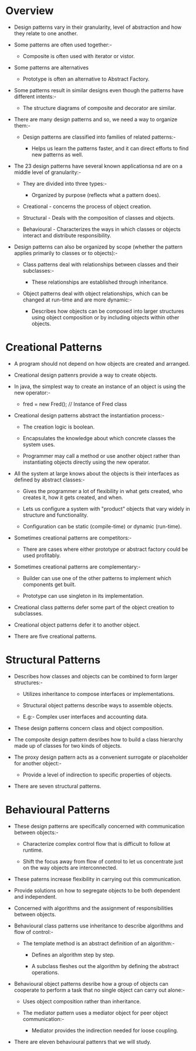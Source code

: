# Overview

- Design patterns vary in their granularity, level of abstraction and how they relate to one another.

- Some patterns are often used together:-

    - Composite is often used with iterator or vistor.

- Some patterns are alternatives

    - Prototype is often an alternative to Abstract Factory.

- Some patterns result in similar designs even though the patterns have different intents:-

    - The structure diagrams of composite and decorator are similar.

- There are many design patterns and so, we need a way to organize them:-

    - Design patterns are classified into families of related patterns:-

        - Helps us learn the patterns faster, and it can direct efforts to find new patterns as well.

- The 23 design patterns have several known applicationsa nd are on a middle level of granularity:-

    - They are divided into three types:-

        - Organized by purpose (reflects what a pattern does).

    - Creational - concerns the process of object creation.

    - Structural - Deals with the composition of classes and objects.

    - Behavioural - Characterizes the ways in which classes or objects interact and distribute responsibility.

- Design patterns can also be organized by scope (whether the pattern applies primarily to classes or to objects):-

    - Class patterns deal with relationships between classes and their subclasses:-

        - These relationships are established through inheritance.

    - Object patterns deal with object relationships, which can be changed at run-time and are more dynamic:-

        - Describes how objects can be composed into larger structures using object composition or by including objects within other objects.

# Creational Patterns

- A program should not depend on how objects are created and arranged.

- Creational design pattenrs provide a way to create objects.

- In java, the simplest way to create an instance of an object is using the new operator:-

    - fred = new Fred(); // Instance of Fred class

- Creational design patterns abstract the instantiation process:-

    - The creation logic is boolean.

    - Encapsulates the knowledge about which concrete classes the system uses.

    - Programmer may call a method or use another object rather than instantiating objects directly using the new operator.

- All the system at large knows about the objects is their interfaces as defined by abstract classes:-

    - Gives the programmer a lot of flexibility in what gets created, who creates it, how it gets created, and when.

    - Lets us configure a system with "product" objects that vary widely in structure and functionality.

    - Configuration can be static (compile-time) or dynamic (run-time).

- Sometimes creational patterns are competitors:-

    - There are cases where either prototype or abstract factory could be used profitably.

- Sometimes creational patterns are complementary:-

    - Builder can use one of the other patterns to implement which components get built.

    - Prototype can use singleton in its implementation.

- Creational class patterns defer some part of the object creation to subclasses.

- Creational object patterns defer it to another object.

- There are five creational patterns.

# Structural Patterns

- Describes how classes and objects can be combined to form larger structures:-

    - Utilizes inheritance to compose interfaces or implementations.

    - Structural object patterns describe ways to assemble objects.

    - E.g:- Complex user interfaces and accounting data.

- These design patterns concern class and object composition.

- The composite design pattern desribes how to build a class hierarchy made up of classes for two kinds of objects.

- The proxy design pattern acts as a convenient surrogate or placeholder for another object:-

    - Provide a level of indirection to specific properties of objects.

- There are seven structural patterns.

# Behavioural Patterns

- These design patterns are specifically concerned with communication between objects:-

    - Characterize complex control flow that is difficult to follow at runtime.

    - Shift the focus away from flow of control to let us concentrate just on the way objects are interconnected.

- These paterns increase flexibility in carrying out this communication.

- Provide solutions on how to segregate objects to be both dependent and independent.

- Concerned with algorithms and the assignment of responsibilities between objects.

- Behavioural class patterns use inheritance to describe algorithms and flow of control:-

    - The template method is an abstract definition of an algorithm:-

        - Defines an algorithm step by step.

        - A subclass fleshes out the algorithm by defining the abstract operations.

- Behavioural object patterns desribe how a group of objects can cooperate to perform a task that no single object can carry out alone:-

    - Uses object composition rather than inheritance.

    - The mediator pattern uses a mediator object for peer object communication:-

        - Mediator provides the indirection needed for loose coupling.

- There are eleven behavioural pattenrs that we will study.